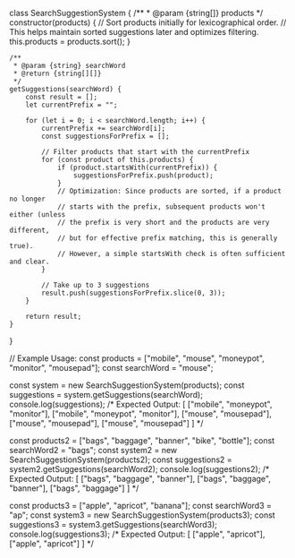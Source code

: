 class SearchSuggestionSystem {
    /**
     * @param {string[]} products
     */
    constructor(products) {
        // Sort products initially for lexicographical order.
        // This helps maintain sorted suggestions later and optimizes filtering.
        this.products = products.sort();
    }

    /**
     * @param {string} searchWord
     * @return {string[][]}
     */
    getSuggestions(searchWord) {
        const result = [];
        let currentPrefix = "";

        for (let i = 0; i < searchWord.length; i++) {
            currentPrefix += searchWord[i];
            const suggestionsForPrefix = [];

            // Filter products that start with the currentPrefix
            for (const product of this.products) {
                if (product.startsWith(currentPrefix)) {
                    suggestionsForPrefix.push(product);
                }
                // Optimization: Since products are sorted, if a product no longer
                // starts with the prefix, subsequent products won't either (unless
                // the prefix is very short and the products are very different,
                // but for effective prefix matching, this is generally true).
                // However, a simple startsWith check is often sufficient and clear.
            }

            // Take up to 3 suggestions
            result.push(suggestionsForPrefix.slice(0, 3));
        }

        return result;
    }
}

// Example Usage:
const products = ["mobile", "mouse", "moneypot", "monitor", "mousepad"];
const searchWord = "mouse";

const system = new SearchSuggestionSystem(products);
const suggestions = system.getSuggestions(searchWord);
console.log(suggestions);
/*
Expected Output:
[
  ["mobile", "moneypot", "monitor"],
  ["mobile", "moneypot", "monitor"],
  ["mouse", "mousepad"],
  ["mouse", "mousepad"],
  ["mouse", "mousepad"]
]
*/

const products2 = ["bags", "baggage", "banner", "bike", "bottle"];
const searchWord2 = "bags";
const system2 = new SearchSuggestionSystem(products2);
const suggestions2 = system2.getSuggestions(searchWord2);
console.log(suggestions2);
/*
Expected Output:
[
  ["bags", "baggage", "banner"],
  ["bags", "baggage", "banner"],
  ["bags", "baggage"]
]
*/

const products3 = ["apple", "apricot", "banana"];
const searchWord3 = "ap";
const system3 = new SearchSuggestionSystem(products3);
const suggestions3 = system3.getSuggestions(searchWord3);
console.log(suggestions3);
/*
Expected Output:
[
  ["apple", "apricot"],
  ["apple", "apricot"]
]
*/
